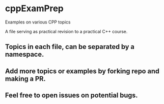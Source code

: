 # cppExamPrep
Examples on various CPP topics

A file serving as practical revision to a practical C++ course.

## Topics in each file, can be separated by a namespace.
## Add more topics or examples by forking repo and making a PR.
## Feel free to open issues on potential bugs.
